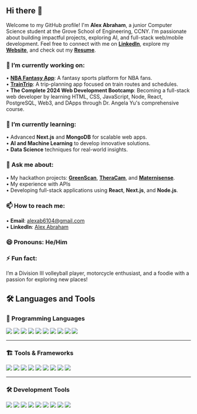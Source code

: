 ## Hi there 👋  

Welcome to my GitHub profile! I'm **Alex Abraham**, a junior Computer Science student at the Grove School of Engineering, CCNY. I’m passionate about building impactful projects, exploring AI, and full-stack web/mobile development. Feel free to connect with me on [**LinkedIn**](https://www.linkedin.com/in/alex-abraham-a981aa261/), explore my [**Website**](https://alex-abraham.vercel.app/), and check out my [**Resume**](https://drive.google.com/file/d/1j0TKOlD2NAvd0hmeRoWDZ99qvvMjybYU/view?usp=sharing).


### 🔭 I’m currently working on:  
• [**NBA Fantasy App**](https://github.com/AlexAbraham2004/NBA-Fantasy-App): A fantasy sports platform for NBA fans.  
• [**TrainTrip**](https://github.com/AlexAbraham2004/TrainTrip): A trip-planning app focused on train routes and schedules.  
• **The Complete 2024 Web Development Bootcamp**: Becoming a full-stack web developer by learning HTML, CSS, JavaScript, Node, React, PostgreSQL, Web3, and DApps through Dr. Angela Yu's comprehensive course.


### 🌱 I’m currently learning:  
• Advanced **Next.js** and **MongoDB** for scalable web apps.  
• **AI and Machine Learning** to develop innovative solutions.  
• **Data Science** techniques for real-world insights.   

### 💬 Ask me about:  
• My hackathon projects: [**GreenScan**](https://github.com/Shahed4/greenscan), [**TheraCam**](https://github.com/Shahed4/TheraCam), and [**Maternisense**](https://github.com/Shahed4/Maternisense).  
• My experience with APIs <br />• Developing full-stack applications using **React**, **Next.js**, and **Node.js**.  

### 📫 How to reach me:  
• **Email**: [alexab6104@gmail.com](mailto:alexab6104@gmail.com)  
• **LinkedIn**: [Alex Abraham](https://www.linkedin.com/in/alex-abraham-a981aa261)  

### 😄 Pronouns: He/Him  

### ⚡ Fun fact:  
I’m a Division III volleyball player, motorcycle enthusiast, and a foodie with a passion for exploring new places!  


## 🛠️ Languages and Tools  

### 🚀 Programming Languages  
<p align="left">
  <img src="https://img.shields.io/badge/-C++-00599C?style=for-the-badge&logo=c%2B%2B&logoColor=white" />
  <img src="https://img.shields.io/badge/-Python-3776AB?style=for-the-badge&logo=python&logoColor=white" />
  <img src="https://img.shields.io/badge/-Java-007396?style=for-the-badge&logo=java&logoColor=white" />
  <img src="https://img.shields.io/badge/-SQL-4479A1?style=for-the-badge&logo=postgresql&logoColor=white" />
  <img src="https://img.shields.io/badge/-JavaScript-F7DF1E?style=for-the-badge&logo=javascript&logoColor=black" />
  <img src="https://img.shields.io/badge/-HTML-E34F26?style=for-the-badge&logo=html5&logoColor=white" />
  <img src="https://img.shields.io/badge/-CSS-1572B6?style=for-the-badge&logo=css3&logoColor=white" />
  <img src="https://img.shields.io/badge/-C%23-239120?style=for-the-badge&logo=c-sharp&logoColor=white" />
  <img src="https://img.shields.io/badge/-VHDL-8A2BE2?style=for-the-badge" />
  <img src="https://img.shields.io/badge/-Arduino-00979D?style=for-the-badge&logo=arduino&logoColor=white" />
</p>  

---

### 🏗️ Tools & Frameworks  
<p align="left">
  <img src="https://img.shields.io/badge/-Next.js-000000?style=for-the-badge&logo=next.js&logoColor=white" />
  <img src="https://img.shields.io/badge/-React-61DAFB?style=for-the-badge&logo=react&logoColor=black" />
  <img src="https://img.shields.io/badge/-React%20Native-61DAFB?style=for-the-badge&logo=react&logoColor=black" />
  <img src="https://img.shields.io/badge/-Node.js-339933?style=for-the-badge&logo=node.js&logoColor=white" />
  <img src="https://img.shields.io/badge/-Firebase-FFCA28?style=for-the-badge&logo=firebase&logoColor=black" />
  <img src="https://img.shields.io/badge/-MongoDB-47A248?style=for-the-badge&logo=mongodb&logoColor=white" />
  <img src="https://img.shields.io/badge/-TensorFlow.js-FF6F00?style=for-the-badge&logo=tensorflow&logoColor=white" />
  <img src="https://img.shields.io/badge/-Auth0-EB5424?style=for-the-badge&logo=auth0&logoColor=white" />
  <img src="https://img.shields.io/badge/-Stripe-6268D5?style=for-the-badge&logo=stripe&logoColor=white" />
</p>  

---

### 🛠️ Development Tools  
<p align="left">
  <img src="https://img.shields.io/badge/-Git-F05032?style=for-the-badge&logo=git&logoColor=white" />
  <img src="https://img.shields.io/badge/-VS%20Code-007ACC?style=for-the-badge&logo=visual-studio-code&logoColor=white" />
  <img src="https://img.shields.io/badge/-ModelSim-008080?style=for-the-badge" />
  <img src="https://img.shields.io/badge/-Quartus-17A2B8?style=for-the-badge" />
  <img src="https://img.shields.io/badge/-Mars4_5-B22222?style=for-the-badge" />
  <img src="https://img.shields.io/badge/-Arduino%20IDE-00979D?style=for-the-badge&logo=arduino&logoColor=white" />
  <img src="https://img.shields.io/badge/-Postman-FF6C37?style=for-the-badge&logo=postman&logoColor=white" />
  <img src="https://img.shields.io/badge/-Eclipse-2C2255?style=for-the-badge&logo=eclipse-ide&logoColor=white" />
  <img src="https://img.shields.io/badge/-DrRacket-0000FF?style=for-the-badge" />
</p>  
